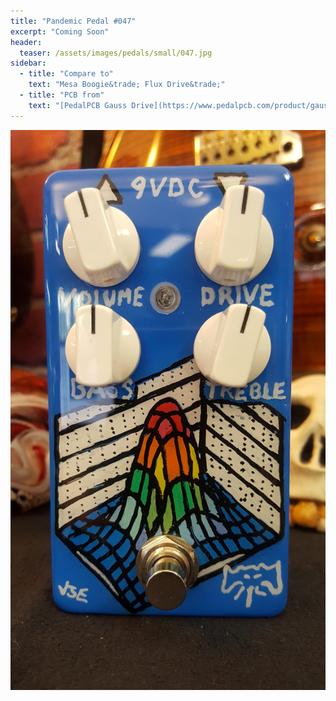 ```yaml
---
title: "Pandemic Pedal #047"
excerpt: "Coming Soon"
header:
  teaser: /assets/images/pedals/small/047.jpg
sidebar:
  - title: "Compare to"
    text: "Mesa Boogie&trade; Flux Drive&trade;"
  - title: "PCB from"
    text: "[PedalPCB Gauss Drive](https://www.pedalpcb.com/product/gaussdrive/)"
---
```


![header](/assets/images/pedals/047.jpg)
